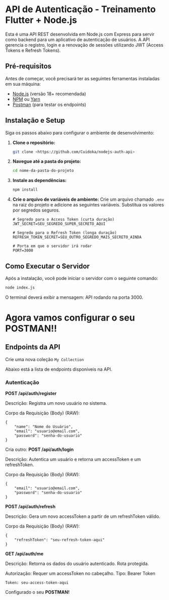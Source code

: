 # API de Autenticação - Treinamento Flutter + Node.js

Esta é uma API REST desenvolvida em Node.js com Express para servir como backend para um aplicativo de autenticação de usuários. A API gerencia o registro, login e a renovação de sessões utilizando JWT (Access Tokens e Refresh Tokens).

## Pré-requisitos

Antes de começar, você precisará ter as seguintes ferramentas instaladas em sua máquina:
*   [Node.js](https://nodejs.org/en/) (versão 18+ recomendada)
*   [NPM](https://www.npmjs.com/) ou [Yarn](https://yarnpkg.com/)
*   [Postman](https://www.postman.com/) (para testar os endpoints)

## Instalação e Setup

Siga os passos abaixo para configurar o ambiente de desenvolvimento:

1.  **Clone o repositório:**
    ```bash
    git clone <https://github.com/Cuidoka/nodejs-auth-api>
    ```

2.  **Navegue até a pasta do projeto:**
    ```bash
    cd nome-da-pasta-do-projeto
    ```

3.  **Instale as dependências:**
    ```bash
    npm install
    ```

4.  **Crie o arquivo de variáveis de ambiente:**
    Crie um arquivo chamado `.env` na raiz do projeto e adicione as seguintes variáveis. Substitua os valores por segredos seguros.

    ```env
    # Segredo para o Access Token (curta duração)
    JWT_SECRET=SEU_SEGREDO_SUPER_SECRETO_AQUI

    # Segredo para o Refresh Token (longa duração)
    REFRESH_TOKEN_SECRET=SEU_OUTRO_SEGREDO_MAIS_SECRETO_AINDA

    # Porta em que o servidor irá rodar
    PORT=3000
    ```

## Como Executar o Servidor

Após a instalação, você pode iniciar o servidor com o seguinte comando:

```bash
node index.js
```

O terminal deverá exibir a mensagem: API rodando na porta 3000.


# Agora vamos configurar o seu POSTMAN!!

## Endpoints da API

Crie uma nova coleção `My Collection` 

Abaixo está a lista de endpoints disponíveis na API.

### Autenticação

**POST /api/auth/register** 
    
Descrição: Registra um novo usuário no sistema. 
    
Corpo da Requisição (Body) (RAW):
    
```
{
    "name": "Nome do Usuário",
    "email": "usuario@email.com",
    "password": "senha-do-usuario"
}
```
Cria outro:
**POST /api/auth/login**  

Descrição: Autentica um usuário e retorna um accessToken e um refreshToken. 

Corpo da Requisição (Body) (RAW):
```
{
    "email": "usuario@email.com",
    "password": "senha-do-usuario"
}
```
**POST /api/auth/refresh** 

Descrição: Gera um novo accessToken a partir de um refreshToken válido. 

Corpo da Requisição (Body) (RAW):
```
{
    "refreshToken": "seu-refresh-token-aqui"
}
```

**GET /api/auth/me** 

Descrição: Retorna os dados do usuário autenticado. Rota protegida. 

Autorização: Requer um accessToken no cabeçalho. 
    Tipo: Bearer Token
```
Token: seu-access-token-aqui
```

Configurado o seu **POSTMAN!**
